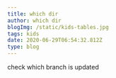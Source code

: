 ```yaml
---
title: which dir
author: which dir
blogImg: /static/kids-tables.jpg
tags: kids
date: 2020-06-29T06:54:32.812Z
type: blog
---
```

check which branch is updated